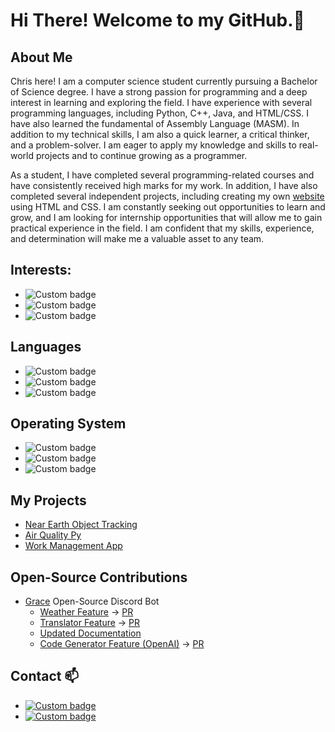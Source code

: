 # Hi There! Welcome to my GitHub.👋

## About Me
Chris here! I am a computer science student currently pursuing a Bachelor of Science degree. I have a strong passion for programming and a deep interest in learning and exploring the field. I have experience with several programming languages, including Python, C++, Java, and HTML/CSS. I have also learned the fundamental of Assembly Language (MASM). In addition to my technical skills, I am also a quick learner, a critical thinker, and a problem-solver. I am eager to apply my knowledge and skills to real-world projects and to continue growing as a programmer.

As a student, I have completed several programming-related courses and have consistently received high marks for my work. In addition, I have also completed several independent projects, including creating my own [website](https://chrisdedman.github.io) using HTML and CSS. I am constantly seeking out opportunities to learn and grow, and I am looking for internship opportunities that will allow me to gain practical experience in the field. I am confident that my skills, experience, and determination will make me a valuable asset to any team.

## Interests:
* ![Custom badge](https://img.shields.io/badge/-Software%20Engineering-purple)
* ![Custom badge](https://img.shields.io/badge/-Embedded%20System-purple)
* ![Custom badge](https://img.shields.io/badge/-Back%20End-purple)

## Languages
* ![Custom badge](https://img.shields.io/badge/-Python-darkblue)
* ![Custom badge](https://img.shields.io/badge/-C++-darkblue)
* ![Custom badge](https://img.shields.io/badge/-Java-darkblue)

## Operating System
* ![Custom badge](https://img.shields.io/badge/-MacOS-grey)
* ![Custom badge](https://img.shields.io/badge/-Linux-grey)
* ![Custom badge](https://img.shields.io/badge/-Windows-grey)

## My Projects
* [Near Earth Object Tracking](https://github.com/chrisdedman/Near_Earth_Object)
* [Air Quality Py](https://github.com/chrisdedman/air_quality)
* [Work Management App](https://github.com/chrisdedman/work_management)

## Open-Source Contributions
* [Grace](https://github.com/Code-Society-Lab/grace) Open-Source Discord Bot
    * [Weather Feature](https://github.com/Code-Society-Lab/grace/blob/main/bot/extensions/weather_cog.py) -> [PR](https://github.com/Code-Society-Lab/grace/pull/51)
    * [Translator Feature](https://github.com/Code-Society-Lab/grace/blob/main/bot/extensions/translator_cog.py) -> [PR](https://github.com/Code-Society-Lab/grace/pull/81)
    * [Updated Documentation](https://github.com/Code-Society-Lab/grace/pull/88)
    * [Code Generator Feature (OpenAI)](https://github.com/Code-Society-Lab/grace/blob/main/bot/extensions/code_generator_cog.py) -> [PR](https://github.com/Code-Society-Lab/grace/pull/89)

## Contact 📫
* [![Custom badge](https://img.shields.io/badge/-Twitter-darkred)](https://twitter.com/DedmanRollet)
* [![Custom badge](https://img.shields.io/badge/-Blog-darkred)](https://chrisdedman.github.io)
